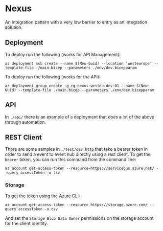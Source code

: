 # Nexus

An integration pattern with a very low barrier to entry as an integration solution.

## Deployment

To deploy run the following (works for API Management):

`az deployment sub create --name $(New-Guid) --location 'westeurope' --template-file ./main.bicep --parameters ./env/dev.bicepparam`

To deploy run the following (works for the API):

`az deployment group create -g rg-nexus-westeu-dev-01 --name $(New-Guid) --template-file ./main.bicep --parameters ./env/dev.bicepparam`

## API

In `./api/` there is an example of a deployment that does a lot of the above through automation.

## REST Client

There are some samples in `./test/dev.http` that take a bearer token in order to send a event to event hub directly using a rest client. To get the `bearer` token, you can run this command from the command line:

`az account get-access-token --resource=https://servicebus.azure.net/ --query accessToken -o tsv`

### Storage

To get the token using the Azure CLI:

`az account get-access-token --resource https://storage.azure.com/ --query accessToken -o tsv`

And set the `Storage Blob Data Owner` permissions on the storage account for the client identity.
